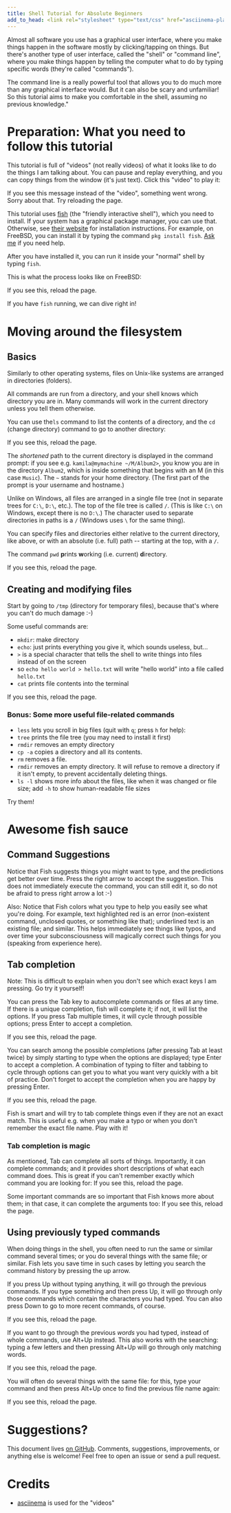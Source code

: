 ```yaml
---
title: Shell Tutorial for Absolute Beginners
add_to_head: <link rel="stylesheet" type="text/css" href="asciinema-player.css" />
---
```


Almost all software you use has a graphical user interface, where you make things happen in the software mostly by clicking/tapping on things. But there's another type of user interface, called the "shell" or "command line", where you make things happen by telling the computer what to do by typing specific words (they're called "commands").

The command line is a really powerful tool that allows you to do much more than any graphical interface would. But it can also be scary and unfamiliar! So this tutorial aims to make you comfortable in the shell, assuming no previous knowledge."

# Preparation: What you need to follow this tutorial

This tutorial is full of "videos" (not really videos) of what it looks like to do the things I am talking about. You can pause and replay everything, and you can copy things from the window (it's just text). Click this "video" to play it:

<asciinema-player src="./cast/asciinema-demo.cast" speed="2" theme="solarized-dark" size="medium" idle-time-limit="0.2">If you see this message instead of the "video", something went wrong. Sorry about that. Try reloading the page.</asciinema-player>

This tutorial uses [fish](https://fishshell.com/) (the "friendly interactive shell"), which you need to install. If your system has a graphical package manager, you can use that. Otherwise, see [their website](https://fishshell.com/#platform_tabs) for installation instructions. For example, on FreeBSD, you can install it by typing the command `pkg install fish`. [Ask me](https://github.com/AnotherKamila/shell-for-beginners/issues/new) if you need help.

<!-- TODO Installation instructions that don't require the command line would be much preferred :D -->

After you have installed it, you can run it inside your "normal" shell by typing `fish`.

This is what the process looks like on FreeBSD:

<asciinema-player src="cast/install-fish.cast">
If you see this, reload the page.
</asciinema-player>

If you have `fish` running, we can dive right in!

# Moving around the filesystem

## Basics

Similarly to other operating systems, files on Unix-like systems are arranged in directories (folders).

All commands are run from a directory, and your shell knows which directory you are in. Many commands will work in the current directory unless you tell them otherwise.

You can use the`ls` command to list the contents of a directory, and the `cd` (change directory) command to go to another directory:

<asciinema-player src="cast/cd-ls.cast">If you see this, reload the page.</asciinema-player>

The *shortened* path to the current directory is displayed in the command prompt: if you see e.g. `kamila@mymachine ~/M/Album2>`, you know you are in the directory `Album2`, which is inside something that begins with an M (in this case `Music`). The `~` stands for your home directory. (The first part of the prompt is your username and hostname.)

Unlike on Windows, all files are arranged in a single file tree (not in separate trees for `C:\`, `D:\`, etc.).
The top of the file tree is called `/`. (This is like `C:\` on Windows, except there is no `D:\`.) The character used to separate directories in paths is a `/` (Windows uses `\` for the same thing).

You can specify files and directories either relative to the current directory, like above, or with an absolute (i.e. full) path -- starting at the top, with a `/`.

The command `pwd` **p**rints **w**orking (i.e. current) **d**irectory.

<asciinema-player src="cast/rel-and-abs-paths.cast">If you see this, reload the page.</asciinema-player>

## Creating and modifying files

Start by going to `/tmp` (directory for temporary files), because that's where you can't do much damage :-)

Some useful commands are:

* `mkdir`: make directory
* `echo`: just prints everything you give it, which sounds useless, but...
* `>` is a special character that tells the shell to write things into files instead of on the screen
* so `echo hello world > hello.txt` will write "hello world" into a file called `hello.txt`
* `cat` prints file contents into the terminal

<asciinema-player src="cast/creating.cast">If you see this, reload the page.</asciinema-player>

### Bonus: Some more useful file-related commands

* `less` lets you scroll in big files (quit with `q`; press `h` for help):
* `tree` prints the file tree (you may need to install it first)
* `rmdir` removes an empty directory
* `cp -a` copies a directory and all its contents.
* `rm` removes a file.
* `rmdir` removes an empty directory. It will refuse to remove a directory if it isn't empty, to prevent accidentally deleting things.
* `ls -l` shows more info about the files, like when it was changed or file size; add `-h` to show human-readable file sizes

Try them!

# Awesome fish sauce

## Command Suggestions

Notice that Fish suggests things you might want to type, and the predictions get better over time. Press the right arrow to accept the suggestion. This does not immediately execute the command, you can still edit it, so do not be afraid to press right arrow a lot :-)

Also: Notice that Fish colors what you type to help you easily see what you're doing. For example, text highlighted red is an error (non-existent command, unclosed quotes, or something like that); underlined text is an existing file; and similar. This helps immediately see things like typos, and over time your subconsciousness will magically correct such things for you (speaking from experience here).

## Tab completion

Note: This is difficult to explain when you don't see which exact keys I am pressing. Go try it yourself!

You can press the Tab key to autocomplete commands or files at any time. If there is a unique completion, fish will complete it; if not, it will list the options. If you press Tab multiple times, it will cycle through possible options; press Enter to accept a completion. 

<asciinema-player src="cast/tab-completion-1.cast">If you see this, reload the page.</asciinema-player>

You can search among the possible completions (after pressing Tab at least twice) by simply starting to type when the options are displayed; type Enter to accept a completion. A combination of typing to filter and tabbing to cycle through options can get you to what you want very quickly with a bit of practice. Don't forget to accept the completion when you are happy by pressing Enter.

<asciinema-player src="cast/tab-completion-search.cast">If you see this, reload the page.</asciinema-player>

Fish is smart and will try to tab complete things even if they are not an exact match. This is useful e.g. when you make a typo or when you don't remember the exact file name. Play with it!

### Tab completion is magic

As mentioned, Tab can complete all sorts of things. Importantly, it can complete commands; and it provides short descriptions of what each command does. This is great if you can't remember exactly which command you are looking for:
<asciinema-player src="cast/tab-completion-commands.cast">If you see this, reload the page.</asciinema-player>

Some important commands are so important that Fish knows more about them; in that case, it can complete the arguments too:
<asciinema-player src="cast/tab-completion-commands-args.cast">If you see this, reload the page.</asciinema-player>

## Using previously typed commands

When doing things in the shell, you often need to run the same or similar command several times; or you do several things with the same file; or similar. Fish lets you save time in such cases by letting you search the command history by pressing the up arrow.

If you press Up without typing anything, it will go through the previous commands. If you type something and then press Up, it will go through only those commands which contain the characters you had typed. You can also press Down to go to more recent commands, of course.

<asciinema-player src="cast/history.cast">If you see this, reload the page.</asciinema-player>

If you want to go through the previous *words* you had typed, instead of whole commands, use Alt+Up instead. This also works with the searching: typing a few letters and then pressing Alt+Up will go through only matching words.

<asciinema-player src="cast/history-alt-1.cast">If you see this, reload the page.</asciinema-player>

You will often do several things with the same file: for this, type your command and then press Alt+Up once to find the previous file name again:

<asciinema-player src="cast/history-alt-2.cast">If you see this, reload the page.</asciinema-player>

<!--
# TODO things

 You can also set it as your default shell for your user (but NOT for root) with `chsh -s fish` (on less smart systems, you may need to tell it something like `/usr/bin/fish`).
 -->

# Suggestions?

This document lives [on GitHub](https://github.com/AnotherKamila/shell-for-beginners/). Comments, suggestions, improvements, or anything else is welcome! Feel free to open an issue or send a pull request.

# Credits

* [asciinema](https://asciinema.org/) is used for the "videos"

<!-- the stuff below is needed to configure and enable asciinema -->
<script>
var ds = document.getElementsByTagName('asciinema-player');
for (var i = 0; i < ds.length; ++i) {
  var d = ds[i];
  d.setAttribute('theme', 'solarized-dark');
  d.setAttribute('font-size', '1em');
  d.setAttribute('speed', 1.7);
  //d.setAttribute('idle-time-limit', 0.2);
}

// doing it this way because of the very annoying interaction with MDL on https://kamila.is
window.addEventListener('load', function() {
setTimeout(function() {
    var script_tag = document.createElement('script');
    script_tag.setAttribute('src','./asciinema-player.js');
    document.head.appendChild(script_tag);
  }, 500);
});
</script>

